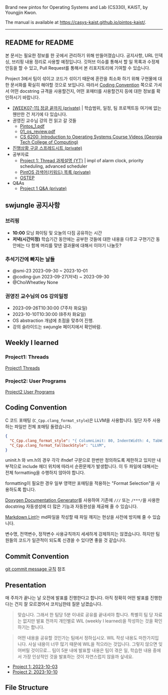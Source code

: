 Brand new pintos for Operating Systems and Lab (CS330), KAIST, by Youngjin Kwon.

The manual is available at <https://casys-kaist.github.io/pintos-kaist/>.

---

## README for README

본 문서는 필요한 정보를 한 곳에서 관리하기 위해 만들어졌습니다. 공지사항, URL 인덱싱, 브리핑 내용 정리로 사용할 예정입니다. 깃허브 이슈를 통해서 할 일 목록과 수정제안등을 할 수 있고, Pull Request를 통해서 본 리포지토리에 기여할 수 있습니다.

Project 3에서 팀이 섞이고 코드가 섞이기 때문에 혼란을 최소화 하기 위해 구현물에 대한 문서화를 확실히 해야할 것으로 보입니다. 따라서 [Coding Convention](#coding-convention) 쪽으로 가셔서 어떤 docstring 규격을 사용할건지, 어떤 포매터를 사용할건지 등에 대한 정보를 확인하시기 바랍니다.

- [\[WEEK07-11\] 정글 끝까지 (private)](https://jungle7-7610626261f4.herokuapp.com/pages/W07-os.html) | 학습범위, 일정, 팀 프로젝트등 여기에 없는 웬만한 건 저기에 다 있습니다.
- 권영진 교수님 강의 전 읽고 갈 것들
  - [Pintos_1.pdf](https://drive.google.com/file/d/1rr1VobnaR8QiWq3TVImvzzHWWdB5d4B5/view)
  - [01_os_review.pdf](https://drive.google.com/file/d/1v7ZT0uCqnSFQQY3jQsnXnCh9WHPpgQxZ/view?usp=sharing)
  - [CS 6200: Introduction to Operating Systems Course Videos (Georgia Tech College of Computing)](https://omscs.gatech.edu/cs-6200-introduction-operating-systems-course-videos)
- [진행상황 구글 스프레드시트 (private)](https://docs.google.com/spreadsheets/d/1SjVvI3bUMruBB_XWPMXSnzziP343g9UCFIphWU4D2iE/edit#gid=0)
- 공부자료
  - [Project 1: Thread 과제설명 {YT}](https://youtu.be/myO2bs5LMak?si=8SmqdzUOKnTZO2dc) | impl of alarm clock, priority scheduling, advanced scheduler
  - [PintOS 검색어(키워드) 목록 (private)](https://jungle7-7610626261f4.herokuapp.com/pages/pintos-keywords.html)
  - [OSTEP](https://pages.cs.wisc.edu/~remzi/OSTEP/)
- Q&As
  - [Project 1 Q&A (private)](https://jungle7-7610626261f4.herokuapp.com/pages/pintos-questions1.html)

## swjungle 공지사항

### 브리핑

- **10:00** 모닝 화이팅 및 오늘의 다짐 공유하는 시간
- **저녁(시간미정)** 학습기간 동안에는 공부한 것들에 대한 내용을 다루고 구현기간 동안에는 다 함께 머리를 맞댄 결과물에 대해서 이야기 나눌듯?

### 추석기간에 빠지는 날들

- @smi-23 2023-09-30 ~ 2023-10-01
- @coding-jjun 2023-09-27(저녁) ~ 2023-09-30
- @ChoiWheatley None

### 권영진 교수님의 OS 강의일정

- 2023-09-26T10:30:00 (7주차 화요일)
- 2023-10-10T10:30:00 (8주차 화요일)
- OS abstraction 개념에 초점을 맞추어 진행.
- 강의 슬라이드는 swjungle 페이지에서 확인바람.

## Weekly I learned

### Project1: Threads
  
[Project1 Threads](doc/Project1%20Threads.md)

### Project2: User Programs

[Project2 User Programs](doc/Project2%20User%20Program.md)

## Coding Convention

C 코드 포매팅 (`C_Cpp.clang_format_style`)은 LLVM을 사용합니다. 일단 자주 사용하는 파일만 전체 포매팅 돌렸습니다.

```json
{
  "C_Cpp.clang_format_style": "{ ColumnLimit: 80, IndentWidth: 4, TabWidth: 4 }",
  "C_Cpp.clang_format_fallbackStyle": "LLVM",
}
```

uninit.h 와 vm.h의 경우 각각 ifndef 구문으로 한번만 정의하도록 제한하고 있지만 내부적으로 include 헤더 위치에 따라서 순환문제가 발생합니다. 이 두 파일에 대해서는 전체 formatting을 수행하지 않아야 합니다.

formatting이 필요한 경우 일부 영역만 포매팅을 적용하는 "Format Selection"을 사용하도록 합니다.

[Doxygen Documentation Generator](https://marketplace.visualstudio.com/items?itemName=cschlosser.doxdocgen)를 사용하여 기존에 `///` 또는 `/***/`을 사용한 docstring 자동생성에 더 많은 기능과 자동완성을 제공해 줄 수 있습니다.

[Markdown Lint](https://marketplace.visualstudio.com/items?itemName=DavidAnson.vscode-markdownlint)는 md파일을 작성할 때 파일 깨지는 현상을 사전에 방지해 줄 수 있습니다.

변수명, 전역변수, 정적변수 사용규칙까지 세세하게 강제하지는 않겠습니다. 하지만 팀원들의 코드가 일관적이 되도록 신경쓸 수 있다면 좋을 것 같습니다.

## Commit Convention

[git commit message 규칙](https://choiwheatley.github.io/git%20commit%20message%20%EA%B7%9C%EC%B9%99/) 참조

## Presentation

매 주차가 끝나는 날 오전에 발표를 진행한다고 합니다. 아직 정확히 어떤 발표를 진행한다는 건지 잘 모르겠어서 코치님한테 질문 남겼습니다.

> 맞습니다. 그래서 한 팀당 5분 이내로 공유를 끝내셔야 합니다.
특별히 팀 당 자료는 없지만 발표 전까지 개인별로 WIL (weekly I learned)을 작성하는 것을 확인하기는 합니다.

> 어떤 내용을 공유할 것인가는 팀에서 정하십시오. WIL 작성 내용도 마찬가지입니다.
사실 내용이 너무 많기 때문에 WIL을 적으라는 것입니다. 그렇지 않으면 잊어버릴 것이므로...
팀이 5분 내에 발표할 내용은 팀이 겪은 일, 학습한 내용 중에서 가장 인상적인 것을 발표하는 것이 자연스럽지 않을까 싶네요.

- [Project 1: 2023-10-03](#)
- [Project 2: 2023-10-10](#)

## File Structure

[//begin]: # "Autogenerated link references for markdown compatibility"
[synchronization]: doc/synchronization.md "Synchronization"
[Project1 Threads]: <doc/Project1 Threads.md> "Project1 Threads"
[//end]: # "Autogenerated link references"
